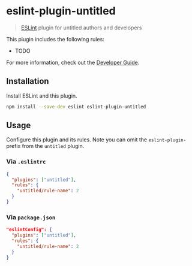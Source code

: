 # eslint-plugin-untitled

> [ESLint](http://eslint.org/) plugin for untitled authors and developers

This plugin includes the following rules:

- TODO

<!--
* [react/display-name](docs/rules/display-name.md): Prevent missing `displayName` in a React component definition
* [react/forbid-component-props](docs/rules/forbid-component-props.md): Forbid certain props on Components
* [react/forbid-prop-types](docs/rules/forbid-prop-types.md): Forbid certain propTypes
-->

For more information, check out the [Developer Guide](http://eslint.org/docs/developer-guide/working-with-plugins).

## Installation

Install ESLint and this plugin.

```sh
npm install --save-dev eslint eslint-plugin-untitled
```

## Usage

Configure this plugin and its rules. Note you can omit the `eslint-plugin-` prefix from the `untitled` plugin.

### Via `.eslintrc`

```json
{
  "plugins": ["untitled"],
  "rules": {
    "untitled/rule-name": 2
  }
}
```

### Via `package.json`

```json
"eslintConfig": {
  "plugins": ["untitled"],
  "rules": {
    "untitled/rule-name": 2
  }
}
```